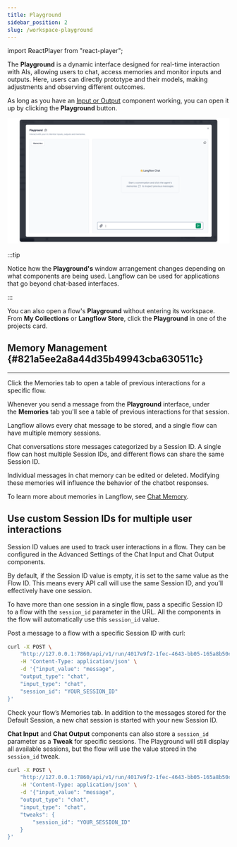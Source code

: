 ```yaml
---
title: Playground
sidebar_position: 2
slug: /workspace-playground
---
```


import ReactPlayer from "react-player";

The **Playground** is a dynamic interface designed for real-time interaction with AIs, allowing users to chat, access memories and monitor inputs and outputs. Here, users can directly prototype and their models, making adjustments and observing different outcomes.


As long as you have an [Input or Output](/components-io) component working, you can open it up by clicking the **Playground** button.


![](./1109547993.png)


:::tip

Notice how the **Playground's** window arrangement changes depending on what components are being used. Langflow can be used for applications that go beyond chat-based interfaces.

:::




You can also open a flow's **Playground** without entering its workspace. From **My Collections** or **Langflow Store**, click the **Playground** in one of the projects card.


<ReactPlayer controls url="https://youtu.be/guaN0DOTxfo" />


## Memory Management {#821a5ee2a8a44d35b49943cba630511c}


---

Click the Memories tab to open a table of previous interactions for a specific flow.

Whenever you send a message from the **Playground** interface, under the **Memories** tab you'll see a table of previous interactions for that session.

Langflow allows every chat message to be stored, and a single flow can have multiple memory sessions.

Chat conversations store messages categorized by a Session ID. A single flow can host multiple Session IDs, and different flows can share the same Session ID.

Individual messages in chat memory can be edited or deleted. Modifying these memories will influence the behavior of the chatbot responses.

To learn more about memories in Langflow, see [Chat Memory](/guides-chat-memory).

## Use custom Session IDs for multiple user interactions

Session ID values are used to track user interactions in a flow. They can be configured in the Advanced Settings of the Chat Input and Chat Output components.

By default, if the Session ID value is empty, it is set to the same value as the Flow ID. This means every API call will use the same Session ID, and you’ll effectively have one session.

To have more than one session in a single flow, pass a specific Session ID to a flow with the `session_id` parameter in the URL. All the components in the flow will automatically use this `session_id` value.

Post a message to a flow with a specific Session ID with curl:

```bash
curl -X POST \
    "http://127.0.0.1:7860/api/v1/run/4017e9f2-1fec-4643-bb05-165a8b50c4b3?stream=false" \
    -H 'Content-Type: application/json' \
    -d '{"input_value": "message",
    "output_type": "chat",
    "input_type": "chat",
    "session_id": "YOUR_SESSION_ID"
}'
```

Check your flow’s Memories tab. In addition to the messages stored for the Default Session, a new chat session is started with your new Session ID.

**Chat Input** and **Chat Output** components can also store a `session_id` parameter as a **Tweak** for specific sessions. The Playground will still display all available sessions, but the flow will use the value stored in the `session_id` tweak.

```bash
curl -X POST \
    "http://127.0.0.1:7860/api/v1/run/4017e9f2-1fec-4643-bb05-165a8b50c4b3?stream=false" \
    -H 'Content-Type: application/json' \
    -d '{"input_value": "message",
    "output_type": "chat",
    "input_type": "chat",
    "tweaks": {
        "session_id": "YOUR_SESSION_ID"
    }
}'
```

